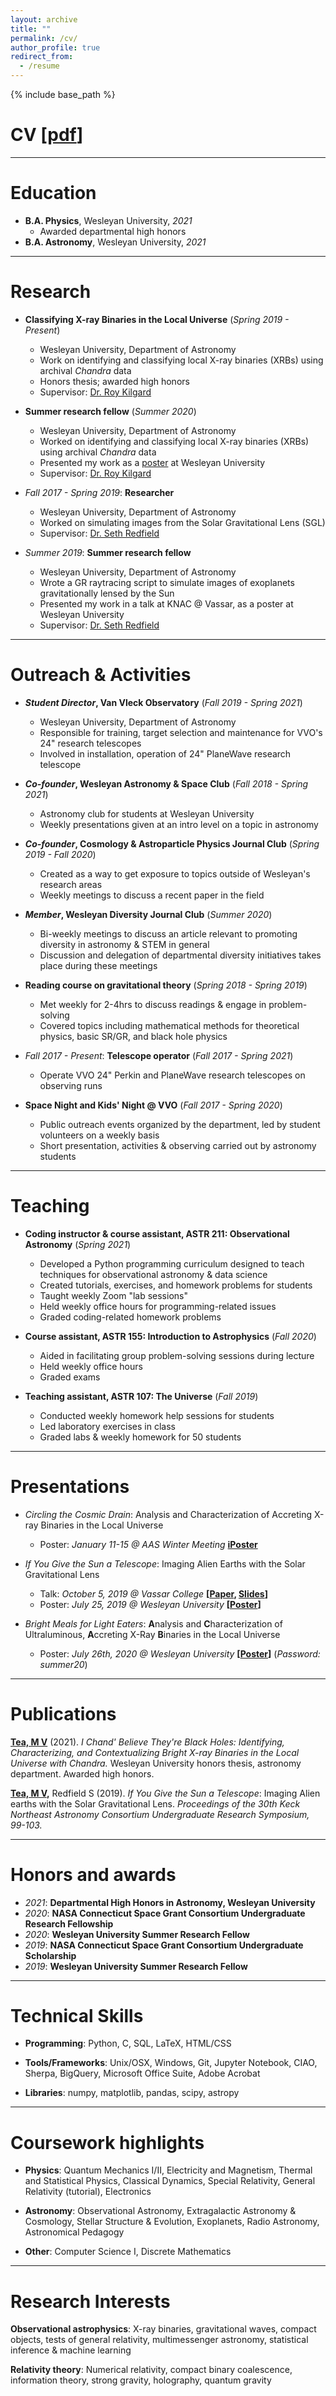 ```yaml
---
layout: archive
title: ""
permalink: /cv/
author_profile: true
redirect_from:
  - /resume
---
```


{% include base_path %}

# **CV [[pdf](https://mvtea.github.io/files/mtea_cv_may21.pdf)]**


***

Education
======
* **B.A. Physics**, Wesleyan University, *2021*
  * Awarded departmental high honors
* **B.A. Astronomy**, Wesleyan University, *2021*

***

Research
======
* **Classifying X-ray Binaries in the Local Universe** (*Spring 2019 - Present*)
  * Wesleyan University, Department of Astronomy
  * Work on identifying and classifying local X-ray binaries (XRBs) using archival *Chandra* data
  * Honors thesis; awarded high honors
  * Supervisor: [Dr. Roy Kilgard](http://rkilgard.faculty.wesleyan.edu/)
  
* **Summer research fellow** (*Summer 2020*)
  * Wesleyan University, Department of Astronomy
  * Worked on identifying and classifying local X-ray binaries (XRBs) using archival *Chandra* data
  * Presented my work as a [poster]() at Wesleyan University
  * Supervisor: [Dr. Roy Kilgard](http://rkilgard.faculty.wesleyan.edu/)
  
* *Fall 2017 - Spring 2019*: **Researcher**
  * Wesleyan University, Department of Astronomy
  * Worked on simulating images from the Solar Gravitational Lens (SGL)
  * Supervisor: [Dr. Seth Redfield](https://sethredfield.wescreates.wesleyan.edu/)
  
* *Summer 2019*: **Summer research fellow**
  * Wesleyan University, Department of Astronomy 
  * Wrote a GR raytracing script to simulate images of exoplanets gravitationally lensed by the Sun
  * Presented my work in a talk at KNAC @ Vassar, as a poster at Wesleyan University
  * Supervisor: [Dr. Seth Redfield](https://sethredfield.wescreates.wesleyan.edu/)

***

Outreach & Activities
=====

* **_Student Director_, Van Vleck Observatory** (*Fall 2019 - Spring 2021*)
  * Wesleyan University, Department of Astronomy
  * Responsible for training, target selection and maintenance for VVO's 24" research telescopes
  * Involved in installation, operation of 24" PlaneWave research telescope
  
* **_Co-founder_, Wesleyan Astronomy & Space Club** (*Fall 2018 - Spring 2021*)
  * Astronomy club for students at Wesleyan University
  * Weekly presentations given at an intro level on a topic in astronomy
  
* **_Co-founder_, Cosmology & Astroparticle Physics Journal Club** (*Spring 2019 - Fall 2020*)
  * Created as a way to get exposure to topics outside of Wesleyan's research areas
  * Weekly meetings to discuss a recent paper in the field
  
* **_Member_, Wesleyan Diversity Journal Club** (*Summer 2020*)
  * Bi-weekly meetings to discuss an article relevant to promoting diversity in astronomy & STEM in general
  * Discussion and delegation of departmental diversity initiatives takes place during these meetings
  
* **Reading course on gravitational theory** (*Spring 2018 - Spring 2019*)
  * Met weekly for 2-4hrs to discuss readings & engage in problem-solving
  * Covered topics including mathematical methods for theoretical physics, basic SR/GR, and black hole physics
  
* *Fall 2017 - Present*: **Telescope operator** (*Fall 2017 - Spring 2021*)
  * Operate VVO 24" Perkin and PlaneWave research telescopes on observing runs
  
* **Space Night and Kids' Night @ VVO** (*Fall 2017 - Spring 2020*)
  * Public outreach events organized by the department, led by student volunteers on a weekly basis
  * Short presentation, activities & observing carried out by astronomy students
  
*** 

Teaching
======
* **Coding instructor & course assistant, ASTR 211: Observational Astronomy** (*Spring 2021*)
  * Developed a Python programming curriculum designed to teach techniques for observational astronomy & data science
  * Created tutorials, exercises, and homework problems for students
  * Taught weekly Zoom "lab sessions"
  * Held weekly office hours for programming-related issues
  * Graded coding-related homework problems

* **Course assistant, ASTR 155: Introduction to Astrophysics** (*Fall 2020*)
  * Aided in facilitating group problem-solving sessions during lecture
  * Held weekly office hours
  * Graded exams
  
* **Teaching assistant, ASTR 107: The Universe** (*Fall 2019*)
  * Conducted weekly homework help sessions for students
  * Led laboratory exercises in class
  * Graded labs & weekly homework for 50 students
  
***

Presentations
======
* _Circling the Cosmic Drain_: Analysis and Characterization of Accreting X-ray Binaries in the Local Universe
  * Poster: *January 11-15 @ AAS Winter Meeting* **[iPoster](http://aas237-aas.ipostersessions.com/Default.aspx?s=00-7B-01-BD-28-AA-F6-1C-01-91-30-D7-F0-CD-23-19)**
  
* _If You Give the Sun a Telescope_: Imaging Alien Earths with the Solar Gravitational Lens
  * Talk: *October 5, 2019 @ Vassar College* **[[Paper](https://mvtea.github.io/files/tea_knac2019.pdf), [Slides](https://mvtea.github.io/files/Tea_KNAC2019_Talk.pdf)]**
  * Poster: *July 25, 2019 @ Wesleyan University*  **[[Poster](https://mvtea.github.io/files/summer_2019_poster.pdf)]**
  
* _Bright Meals for Light Eaters_: **A**nalysis and **C**haracterization of Ultraluminous, **A**ccreting X-Ray **B**inaries in the Local Universe
  * Poster: *July 26th, 2020 @ Wesleyan University* **[[Poster](http://summer20.research.wesleyan.edu/2020/07/01/51/)]** (*Password: summer20*)

***

Publications
======
**<ins>Tea, M V</ins>** (2021). _I Chand' Believe They're Black Holes: Identifying, Characterizing, and Contextualizing Bright X-ray Binaries in the Local Universe with Chandra._ Wesleyan University honors thesis, astronomy department. Awarded high honors.

**<ins>Tea, M V</ins>,** Redfield S (2019). _If You Give the Sun a Telescope_: Imaging Alien earths with the Solar Gravitational Lens. _Proceedings of the 30th Keck Northeast Astronomy Consortium Undergraduate Research Symposium, 99-103._

***

Honors and awards
======
* *2021*: **Departmental High Honors in Astronomy, Wesleyan University**
* *2020*: **NASA Connecticut Space Grant Consortium Undergraduate Research Fellowship**
* *2020*: **Wesleyan University Summer Research Fellow**
* *2019*: **NASA Connecticut Space Grant Consortium Undergraduate Scholarship**
* *2019*: **Wesleyan University Summer Research Fellow**
  
***

Technical Skills
======
* **Programming**: Python, C, SQL, LaTeX, HTML/CSS

* **Tools/Frameworks**: Unix/OSX, Windows, Git, Jupyter Notebook, CIAO, Sherpa, BigQuery, Microsoft Office Suite, Adobe Acrobat

* **Libraries**: numpy, matplotlib, pandas, scipy, astropy

***

Coursework highlights
======
* **Physics**: Quantum Mechanics I/II, Electricity and Magnetism, Thermal and Statistical Physics, Classical Dynamics, Special Relativity, General Relativity (tutorial), Electronics

* **Astronomy**: Observational Astronomy, Extragalactic Astronomy & Cosmology, Stellar Structure & Evolution, Exoplanets, Radio Astronomy, Astronomical Pedagogy

* **Other**: Computer Science I, Discrete Mathematics

***

Research Interests
======
**Observational astrophysics**: X-ray binaries, gravitational waves, compact objects, tests of general relativity, multimessenger astronomy, statistical inference & machine learning

**Relativity theory**: Numerical relativity, compact binary coalescence, information theory, strong gravity, holography, quantum gravity

